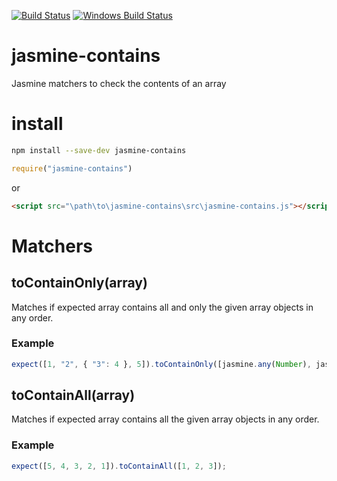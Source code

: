 [![Build Status](https://travis-ci.org/UziTech/jasmine-contains.svg?branch=master)](https://travis-ci.org/UziTech/jasmine-contains)
[![Windows Build Status](https://ci.appveyor.com/api/projects/status/jrjc3y3n0tftjji7/branch/master?svg=true)](https://ci.appveyor.com/project/UziTech/jasmine-contains)

# jasmine-contains

Jasmine matchers to check the contents of an array

# install

```sh
npm install --save-dev jasmine-contains
```

```js
require("jasmine-contains")
```

or

```html
<script src="\path\to\jasmine-contains\src\jasmine-contains.js"></script>
```


# Matchers

## toContainOnly(array)

Matches if expected array contains all and only the given array objects in any order.

### Example

```js
expect([1, "2", { "3": 4 }, 5]).toContainOnly([jasmine.any(Number), jasmine.objectContaining({ "3": 4 }), 1, "2"]);
```

## toContainAll(array)

Matches if expected array contains all the given array objects in any order.

### Example

```js
expect([5, 4, 3, 2, 1]).toContainAll([1, 2, 3]);
```
